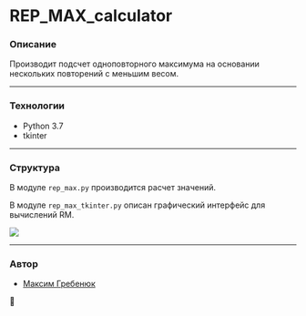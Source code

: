 # REP_MAX_calculator
### Описание
Производит подсчет одноповторного максимума на основании нескольких повторений с меньшим весом.
___
### Технологии
- Python 3.7
- tkinter
___
### Структура
В модуле ```rep_max.py``` производится расчет значений.

В модуле ```rep_max_tkinter.py``` описан графический интерфейс для вычислений RM.

![](https://sun9-84.userapi.com/impg/u0MATCjaK0Mb9m6Ae7PPjOxfNwij28vfq8oaHw/ql1O1k3NPo8.jpg?size=401x332&quality=95&sign=8b2c1b146e1f417b34a896528d8957a5&type=album)
___
### Автор
- [Максим Гребенюк](https://github.com/Max-arys)

:muscle: